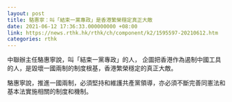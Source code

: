 ```yaml
---
layout: post
title: 駱惠寧：叫「結束一黨專政」是香港繁榮穩定真正大敵
date: 2021-06-12 17:36:33.000000000 +08:00
link: https://news.rthk.hk/rthk/ch/component/k2/1595597-20210612.htm
categories: rthk
---
```


中聯辦主任駱惠寧說，叫「結束一黨專政」的人， 企圖把香港作為遏制中國工具的人，是毀壞一國兩制的制度根基，香港繁榮穩定的真正大敵。

駱惠寧說，推進一國兩制，必須堅持和維護共產黨領導，亦必須不斷完善同憲法和基本法實施相關的制度和機制。
